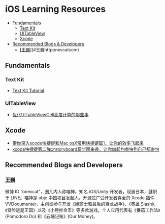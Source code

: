 # iOS Learning Resources

- [Fundamentals](#fundamentals)
  - [Text Kit](#text-kit)
  - [UITableView](#uitableview)
  - [Xcode](#xcode)
- [Recommended Blogs & Developers](#recommended-blogs-&-developers)
  - [[王巍](http://onevcat.com/)](#王巍httponevcatcom)

## Fundamentals

### Text Kit

- [Text Kit Tutorial](http://www.raywenderlich.com/50151/text-kit-tutorial)

### UITableView

- [优化UITableViewCell高度计算的那些事](http://blog.sunnyxx.com/2015/05/17/cell-height-calculation/)

## Xcode

- [带你深入xcode快捷键和Mac osX常用快捷键篇1，让你的效率飞起来](http://www.jianshu.com/p/7a9f9468e1e1?utm_campaign=maleskine&utm_content=note&utm_medium=writer_share&utm_source=weibo)
- [xcode快捷键第二弹之storyboard篇华丽来袭，让你加起约束快到自己都害怕](http://www.jianshu.com/p/b9d313c7dda0)

## Recommended Blogs and Developers

### [王巍](http://onevcat.com/)

微博 ID “onevcat”，圈儿内人称喵神，知名 iOS/Unity 开发者，现居日本，就职于 LINE。喵神是 objc 中国项目发起人，开源过广受开发者喜爱的 Xcode 插件 VVDocumenter，主创或参与开发《姬骑士和最后的百龙战争》、《英雄 Slash》、《冒险谜题王国》以及《小熊推金币》等多款游戏，个人应用代表有《番茄工作法》(Pomodoro Do) 和《云端记账》(Our Money)。
